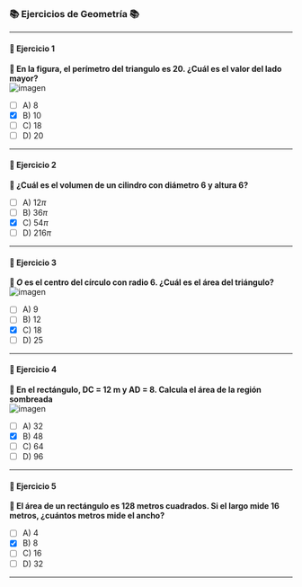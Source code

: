 ### 📚 Ejercicios de Geometría 📚

---

#### **🔢 Ejercicio 1**  
**📝 En la figura, el perímetro del triangulo es 20. ¿Cuál es el valor del lado mayor?**  
![imagen](https://github.com/user-attachments/assets/aa679890-9a41-4a0f-b240-8da89780f5d7)

- [ ] A) 8   
- [x] B) 10  
- [ ] C) 18 
- [ ] D) 20  

---

#### **🔢 Ejercicio 2**  
**📝 ¿Cuál es el volumen de un cilindro con diámetro 6 y altura 6?**  

- [ ] A) $12\pi$  
- [ ] B) $36\pi$
- [x] C) $54\pi$
- [ ] D) $216\pi$ 

---

#### **🔢 Ejercicio 3**  
**📝 $O$ es el centro del círculo con radio 6. ¿Cuál es el área del triángulo?**  
![imagen](https://github.com/user-attachments/assets/9ee4d049-5afa-440a-8548-831e4da00f77)


- [ ] A) 9 
- [ ] B) 12
- [x] C) 18
- [ ] D) 25 

---

#### **🔢 Ejercicio 4**  
**📝 En el rectángulo, DC = 12 m y AD = 8. Calcula el área de la región sombreada**  
![imagen](https://github.com/user-attachments/assets/a18e2a7e-7b80-4037-9107-d44233e56ddc)


- [ ] A) 32 
- [x] B) 48
- [ ] C) 64
- [ ] D) 96 

---

#### **🔢 Ejercicio 5**  
**📝 El área de un rectángulo es 128 metros cuadrados. Si el largo mide 16 metros, ¿cuántos metros mide el ancho?**  

- [ ] A) 4
- [x] B) 8
- [ ] C) 16
- [ ] D) 32 

---


